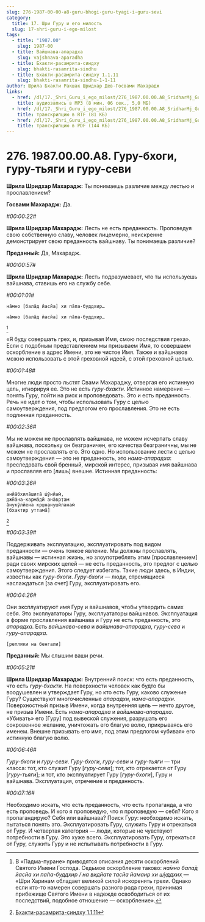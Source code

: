 ```yaml
---
slug: 276-1987-00-00-a8-guru-bhogi-guru-tyagi-i-guru-sevi
category:
  title: 17. Шри Гуру и его милость
  slug: 17-shri-guru-i-ego-milost
tags:
  - title: "1987.00"
    slug: 1987-00
  - title: Вайшнава-апарадха
    slug: vajshnava-aparadha
  - title: Бхакти-расамрита-синдху
    slug: bhakti-rasamrita-sindhu
  - title: Бхакти-расамрита-синдху 1.1.11
    slug: bhakti-rasamrita-sindhu-1-1-11
author: Шрила Бхакти Ракшак Шридхар Дев-Госвами Махарадж
links:
  - href: /dl/17._Shri_Guru_i_ego_milost/276_1987.00.00.A8_SridharMj_Guru-bhogi_guru-tyagi_i_guru-sevi.mp3
    title: аудиозапись в MP3 (8 мин. 06 сек., 5,0 МБ)
  - href: /dl/17._Shri_Guru_i_ego_milost/276_1987.00.00.A8_SridharMj_Guru-bhogi_guru-tyagi_i_guru-sevi.rtf
    title: транскрипцию в RTF (81 КБ)
  - href: /dl/17._Shri_Guru_i_ego_milost/276_1987.00.00.A8_SridharMj_Guru-bhogi_guru-tyagi_i_guru-sevi.pdf
    title: транскрипцию в PDF (144 КБ)
---
```


# 276. 1987.00.00.A8. Гуру-бхоги, гуру-тьяги и гуру-севи

**Шрила Шридхар Махарадж:** Ты понимаешь различие между лестью и прославлением?

**Госвами Махарадж:** Да.

*#00:00:22#*

**Шрила Шридхар Махарадж:** Лесть не есть преданность. Проповедуя свою собственную славу, человек лицемерно, неискренне демонстрирует свою преданность вайшнаву. Ты понимаешь различие?

**Преданный:** Да, Махарадж.

*#00:00:57#*

**Шрила Шридхар Махарадж:** Лесть подразумевает, что ты используешь вайшнава, ставишь его на службу себе.

*#00:01:01#*

    на̄мно [бала̄д йасйа] хи па̄па-буддхир…

    на̄мно [бала̄д йасйа] хи па̄па-буддхир…
[^_ftn1]

«Я буду совершать грех, и, призывая Имя, смою последствия греха». Если с подобным представлением мы призываем Имя, то совершаем оскорбление в адрес Имени, это не чистое Имя. Также и вайшнавов можно использовать с этой греховной идеей, с этой греховной целью.

*#00:01:48#*

Многие люди просто льстят Свами Махараджу, отвергая его истинную цель, игнорируя ее. Это не есть *гуру-бхакти*. Истинное намерение — понять Гуру, пойти на риск и проповедовать. Это и есть преданность. Речь не идет о том, чтобы использовать Гуру с целью самоутверждения, под предлогом его прославления. Это не есть подлинная преданность.

*#00:02:36#*

Мы не можем не прославлять вайшнава, не можем исчерпать славу вайшнава, поскольку он безграничен, его качества безграничны, мы не можем не прославлять его. Это одно. Но использование лести с целью самоутверждения — это не преданность, это *нама-апарадха*: преследовать свой бренный, мирской интерес, призывая имя вайшнава и прославляя его [лишь] внешне. Истинная преданность:

*#00:03:26#*

    анйа̄бхила̄шита̄ ш́ӯнйам̇,
    джн̃а̄на-карма̄дй ана̄вр̣там
    а̄нукӯлйена кр̣ш̣н̣анушӣланам̇
    [бхактир уттама̄]
[^_ftn2]

*#00:03:39#*

Поддерживать эксплуатацию, эксплуатировать под видом преданности — очень тонкое явление. Мы должны прославлять, вайшнавы — истинная жизнь, но злоупотреблять этим [прославлением] ради своих мирских целей — не есть преданность, это предлог с целью самоутверждения. Этого следует избегать. Такие люди здесь, в Индии, известны как *гуру-бхоги*. *Гуру-бхоги* — люди, стремящиеся наслаждаться [за счет] Гуру, эксплуатировать его.

*#00:04:26#*

Они эксплуатируют имя Гуру и вайшнавов, чтобы утвердить самих себя. Это эксплуататоры Гуру, эксплуататоры вайшнавов. Эксплуатация в форме прославления вайшнава и Гуру не есть преданность, это *апарадха*. Есть *вайшнава-сева* и *вайшнава-апарадха*, *гуру-сева* и *гуру-апарадха*.

    [реплики на бенгали]

**Преданный:** Мы слышим ваши речи.

*#00:05:21#*

**Шрила Шридхар Махарадж:** Внутренний поиск: что есть преданность, что есть *гуру-бхакти*. На поверхности человек как будто бы воодушевлен и утверждает Гуру, но кто есть Гуру, каково служение Гуру? Существуют многочисленные *апарадхи*, *нама-апарадхи*. Поверхностный призыв Имени, когда внутренняя цель — нечто другое, не призыв Имени. Есть *нама-апарадха* и *вайшнава-апарадха*. «Убивать» его [Гуру] под вывеской служения, разрушать его сокровенное желание, уничтожать его благую волю, прикрываясь его именем. Внешне призывать его имя, под этим предлогом «убивая» его истинную благую волю.

*#00:06:46#*

*Гуру-бхоги* и *гуру-севи*. *Гуру-бхоги*, *гуру-севи* и *гуру-тьяги* — три класса: тот, кто служит Гуру [*гуру-севи*]; тот, кто отрекается от Гуру [*гуру-тьяги*]; и тот, кто эксплуатирует Гуру [*гуру-бхоги*], Гуру и вайшнава. Эксплуатация, отречение и преданность.

*#00:07:16#*

Необходимо искать, что есть преданность, что есть пропаганда, а что есть проповедь. И кого я проповедую, что я проповедую — себя? Кого я пропагандирую? Себя или вайшнава? Поиск Гуру: необходимо искать, пытаться понять это. Эксплуатировать Гуру, служить Гуру и отрекаться от Гуру. И четвертая категория — люди, которые не чувствуют потребности в Гуру. Это хуже всего. Эксплуатировать Гуру, отрекаться от Гуру, служить Гуру и не испытывать потребности в Гуру.



[^_ftn1]: В «Падма-пуране» приводятся описания десяти оскорблений Святого Имени Господа. Седьмое оскорбление таково: *на̄мно бала̄д йасйа хи па̄па-буддхир / на видйате тасйа йамаир хи ш́уддхих̣* — «Шри Харинам обладает великой силой искоренять грехи. Однако если кто-то намерен совершать разного рода грехи, принимая прибежище Святого Имени в надежде освободиться от их последствий, подобное отношение — оскорбление».

[^_ftn2]: [Бхакти-расамрита-синдху 1.1.11](../notes/bhakti-rasamrita-sindhu/bhakti-rasamrita-sindhu-1-1-11.md)

